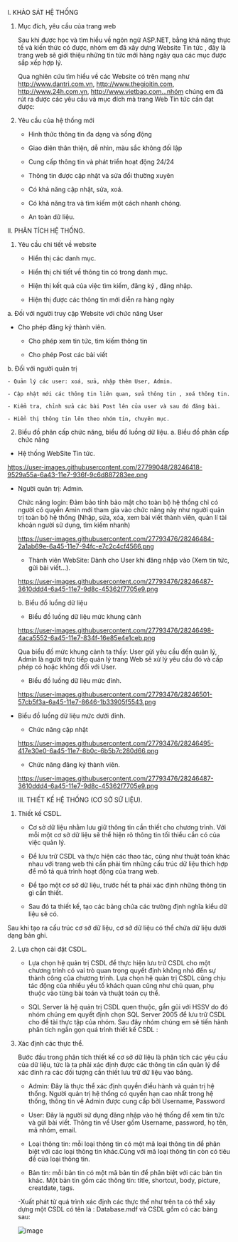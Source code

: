 
I. KHẢO SÁT HỆ THỐNG

1. Mục đích, yêu cầu của trang web

	Sau khi được học và tìm hiểu về ngôn ngữ ASP.NET, bằng khả năng thực tế và kiến thức có được, nhóm em đã xây dựng Website Tin tức , đây là trang web sẽ giới thiệu những tin tức mới hàng ngày qua các mục được sắp xếp hợp lý.
  
	Qua nghiên cứu tìm hiểu về các Website có trên mạng như http://www.dantri.com.vn, http://www.thegioitin.com, http://www.24h.com.vn, http://www.vietbao.com…nhóm chúng em đã rút ra được các yêu cầu và mục đích mà trang Web Tin tức cần đạt được:
2. Yêu cầu của hệ thống mới

	- Hình thức thông tin đa dạng và sống động
  
	- Giao diên thân thiện, dễ nhìn, màu sắc không đối lập
  
	- Cung cấp thông tin và phát triển hoạt động 24/24
  
	- Thông tin được cập nhật và sửa đổi thường xuyên
  
	- Có khả năng cập nhật, sửa, xoá.
  
	- Có khả năng tra và tìm kiếm một cách nhanh chóng.
  
	- An toàn dữ liệu.
  
II. PHÂN TÍCH HỆ THỐNG.

1. Yêu cầu chi tiết về website

	- Hiển thị các danh mục.
  
	- Hiển thị chi tiết về thông tin có trong danh mục.
  
	- Hiện thị kết quả của việc tìm kiếm, đăng ký , đăng nhập.
  
	- Hiện thị được các thông tin mới diễn ra hàng ngày 
  
a. Đối với người truy cập Website với chức năng User

- Cho phép đăng ký thành viên.

	- Cho phép xem tin tức, tìm kiếm thông tin
	
	- Cho phép Post các bài viết 
	
b. Đối với người quản trị

	- Quản lý các user: xoá, sửa, nhập thêm User, Admin.
	
	- Cập nhật mới các thông tin liên quan, sửa thông tin , xoá thông tin.
	
	- Kiểm tra, chỉnh sửa các bài Post lên của user và sau đó đăng bài.
	
	- Hiển thị thông tin lên theo nhóm tin, chuyên mục.
	
2. Biểu đồ phân cấp chức năng, biểu đồ luồng dữ liệu.
a. Biểu đồ phân cấp chức năng	

- Hệ thống WebSite Tin tức.

https://user-images.githubusercontent.com/27799048/28246418-9529a55a-6a43-11e7-936f-9c6d887283ee.png

- Người quản trị: Admin.

 	Chức năng login: Đảm bảo tính bảo mật cho toàn bộ hệ thồng chỉ có người có quyền Amin mới tham gia vào chức năng này như người quản trị toàn bộ hệ thống (Nhập, sửa, xóa, xem bài viết thành viên, quản lí tài khoản người sử dụng, tìm kiếm nhanh)
	
	https://user-images.githubusercontent.com/27793476/28246484-2a1ab69e-6a45-11e7-94fc-e7c2c4cf4566.png
	

	- Thành viên WebSite: Dành cho User khi đăng nhập vào (Xem tin tức, gửi bài viết…).
	
	https://user-images.githubusercontent.com/27793476/28246487-3610ddd4-6a45-11e7-9d8c-45362f7705e9.png
	
	b. Biểu đồ luồng dữ liệu
	
	- Biểu đồ luồng dữ liệu mức khung cảnh
	
	https://user-images.githubusercontent.com/27793476/28246498-4aca5552-6a45-11e7-834f-16e85e4e1ceb.png
	
	
  Qua biểu đồ mức khung cảnh ta thấy: User gửi yêu cầu đến quản lý, Admin là người trực tiếp quản lý trang Web sẽ xử lý yêu cầu đó và cấp phép có hoặc không đối với User.
	
	- Biểu đồ luồng dữ liệu mức đỉnh.
	
	https://user-images.githubusercontent.com/27793476/28246501-57cb5f3a-6a45-11e7-8646-1b33905f5543.png
	
- Biểu đồ luồng dữ liệu mức dưới đỉnh.
	
	+ Chức năng cập nhật
	
	https://user-images.githubusercontent.com/27793476/28246495-417e30e0-6a45-11e7-8b0c-6b5b7c280d66.png
	
	+ Chức năng đăng ký thành viên.
	
	https://user-images.githubusercontent.com/27793476/28246487-3610ddd4-6a45-11e7-9d8c-45362f7705e9.png
	
	III. THIẾT KẾ HỆ THỐNG (CƠ SỞ SỮ LIỆU).
	
1. Thiết kế CSDL.

	- Cơ sở dữ liệu nhằm lưu giữ thông tin cần thiết cho chương trình. Với mỗi một cơ sở dữ liệu sẽ thể hiện rõ thông tin tối thiểu cần có của việc quản lý.
	
	- Để lưu trữ CSDL và thực hiện các thao tác, cũng như thuật toán khác nhau với trang web thì cần phải tìm những cấu trúc dữ liệu thích hợp để mô tả quá trình hoạt động của trang web.
	
	- Để tạo một cơ sở dữ liệu, trước hết ta phải xác định những thông tin gì cần thiết. 
	
	- Sau đó ta thiết kế, tạo các bảng chứa các trường định nghĩa kiểu dữ liệu sẽ có. 
	
Sau khi tạo ra cấu trúc cơ sở dữ liệu, cơ sở dữ liệu có thể chứa dữ liệu dưới dạng bản ghi.

2. Lựa chọn cài đặt CSDL.

	- Lựa chọn hệ quản trị CSDL để thực hiện lưu trữ CSDL cho một chương trình có vai trò quan trọng quyết định không nhỏ đến sự thành công của chương trình. Lựa chọn hệ quản trị CSDL cũng chịu tác động của nhiều yếu tố khách quan cũng như chủ quan, phụ thuộc vào từng bài toán và thuật toán cụ thể.
	
	- SQL Server là hệ quản trị CSDL  quen thuộc, gần gũi với HSSV do đó nhóm chúng em quyết định chọn SQL Server 2005 để lưu trữ CSDL cho đề tài thực tập của nhóm. Sau đây nhóm chúng em sẽ tiến hành phân tích ngắn gọn quá trình thiết kế CSDL :
	
3. Xác định các thực thể.

	Bước đầu trong phân tích thiết kế cơ sở dữ liệu là phân tích các yêu cầu của dữ liệu, tức là ta phải xác định được các thông tin cần quản lý để xác đinh ra các đối tượng cần thiết lưu trữ dữ liệu vào bảng.
	
	- Admin: Đây là thực thể xác định quyền điều hành và quản trị hệ thống. Người quản trị hệ thống có quyền hạn cao nhất trong hệ thống, thông tin về Admin được cung cấp bởi Username, Password
	
	- User: Đây là người sử dụng đăng nhập vào hệ thống để xem tin tức và gửi bài viết. Thông tin về User gồm Username, password, họ tên, mã nhóm, email.
	
	- Loại thông tin: mỗi loại thông tin có một mã loại thông tin để phân biệt với các loại thông tin khác.Cùng với mã loại thông tin còn có tiêu đề của loại thông tin.
	
	- Bản tin: mỗi bản tin có một mã bản tin để phân biệt với các bản tin khác. Một bản tin gồm các thông tin: title, shortcut, body, picture, creatdate, tags.

	-Xuất phát từ quá trình xác định các thực thể như trên ta có thể xây dựng một  CSDL có tên là : Database.mdf và CSDL gồm có các bảng sau:
	
	![image](https://user-images.githubusercontent.com/27793476/28247394-5b6a12d2-69e4-11e7-8f36-ff83f3bc601d.png)










	



